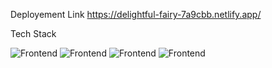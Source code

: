 Deployement Link  https://delightful-fairy-7a9cbb.netlify.app/

Tech Stack 

![Frontend](https://img.shields.io/badge/Frontend-HTML-green)
![Frontend](https://img.shields.io/badge/Frontend-CSS-red)
![Frontend](https://img.shields.io/badge/Frontend-JavaScript-purple)
![Frontend](https://img.shields.io/badge/Frontend-ReactJs-blue)
